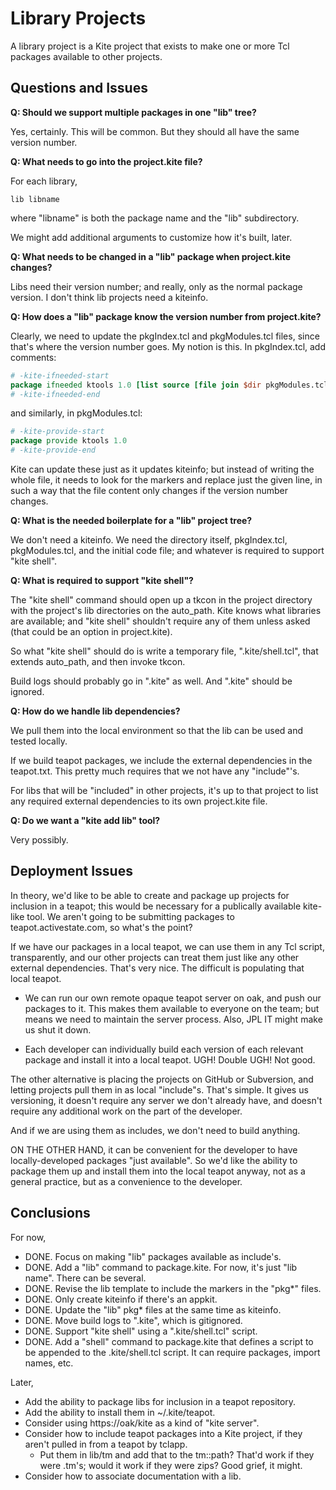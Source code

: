 # Library Projects

A library project is a Kite project that exists to make one or more Tcl
packages available to other projects.

## Questions and Issues

**Q: Should we support multiple packages in one "lib" tree?**

Yes, certainly.  This will be common.  But they should all have the
same version number.

**Q: What needs to go into the project.kite file?**

For each library, 

    lib libname

where "libname" is both the package name and the "lib" subdirectory.

We might add additional arguments to customize how it's built, later.

**Q: What needs to be changed in a "lib" package when project.kite changes?**

Libs need their version number; and really, only as the normal package 
version.  I don't think lib projects need a kiteinfo.

**Q: How does a "lib" package know the version number from project.kite?**

Clearly, we need to update the pkgIndex.tcl and pkgModules.tcl files,
since that's where the version number goes.  My notion is this.  In 
pkgIndex.tcl, add comments:

```tcl
# -kite-ifneeded-start
package ifneeded ktools 1.0 [list source [file join $dir pkgModules.tcl]]
# -kite-ifneeded-end
```

and similarly, in pkgModules.tcl:

```tcl
# -kite-provide-start
package provide ktools 1.0
# -kite-provide-end
```

Kite can update these just as it updates kiteinfo; but instead of writing
the whole file, it needs to look for the markers and replace just the
given line, in such a way that the file content only changes if the 
version number changes.

**Q: What is the needed boilerplate for a "lib" project tree?**

We don't need a kiteinfo.  We need the directory itself, pkgIndex.tcl,
pkgModules.tcl, and the initial code file; and whatever is required to
support "kite shell".

**Q: What is required to support "kite shell"?**

The "kite shell" command should open up a tkcon in the project directory
with the project's lib directories on the auto_path.  Kite knows what 
libraries are available; and "kite shell" shouldn't require any of them
unless asked (that could be an option in project.kite).

So what "kite shell" should do is write a temporary file, ".kite/shell.tcl",
that extends auto_path, and then invoke tkcon.

Build logs should probably go in ".kite" as well.  And ".kite" should be
ignored.

**Q: How do we handle lib dependencies?**

We pull them into the local environment so that the lib can be used and
tested locally.

If we build teapot packages, we include the external dependencies in the
teapot.txt.  This pretty much requires that we not have any "include"'s.

For libs that will be "included" in other projects, it's up to that 
project to list any required external dependencies to its own 
project.kite file.

**Q: Do we want a "kite add lib" tool?**

Very possibly.


## Deployment Issues

In theory, we'd like to be able to create and package up projects for
inclusion in a teapot; this would be necessary for a publically 
available kite-like tool.  We aren't going to be submitting packages to
teapot.activestate.com, so what's the point?

If we have our packages in a local teapot, we can use them in any
Tcl script, transparently, and our other projects can treat them just
like any other external dependencies.  That's very nice.  The difficult
is populating that local teapot.

* We can run our own remote opaque teapot server on oak, and push our
  packages to it.  This makes them available to everyone on the team;
  but means we need to maintain the server process.  Also, JPL IT might
  make us shut it down.

* Each developer can individually build each version of each relevant 
  package and install it into a local teapot.  UGH!  Double UGH!  Not
  good.

The other alternative is placing the projects on GitHub or Subversion,
and letting projects pull them in as local "include"s.  That's simple.
It gives us versioning, it doesn't require any server we don't already
have, and doesn't require any additional work on the part of the developer.

And if we are using them as includes, we don't need to build anything.

ON THE OTHER HAND, it can be convenient for the developer to have 
locally-developed packages "just available".  So we'd like the ability
to package them up and install them into the local teapot anyway,
not as a general practice, but as a convenience to the developer.

## Conclusions

For now,

* DONE. Focus on making "lib" packages available as include's.
* DONE. Add a "lib" command to package.kite.  For now, it's just "lib name".
  There can be several.
* DONE. Revise the lib template to include the markers in the "pkg*" files.
* DONE. Only create kiteinfo if there's an appkit.
* DONE. Update the "lib" pkg* files at the same time as kiteinfo. 
* DONE. Move build logs to ".kite", which is gitignored. 
* DONE. Support "kite shell" using a ".kite/shell.tcl" script. 
* DONE. Add a "shell" command to package.kite that defines a script to be 
  appended to the .kite/shell.tcl script.  It can require packages, 
  import names, etc.

Later,

* Add the ability to package libs for inclusion in a teapot repository.
* Add the ability to install them in ~/.kite/teapot.
* Consider using https://oak/kite as a kind of "kite server".
* Consider how to include teapot packages into a Kite project, if they
  aren't pulled in from a teapot by tclapp.
  * Put them in lib/tm and add that to the tm::path?  That'd work if they
    were .tm's; would it work if they were zips?  Good grief, it might.
* Consider how to associate documentation with a lib.
